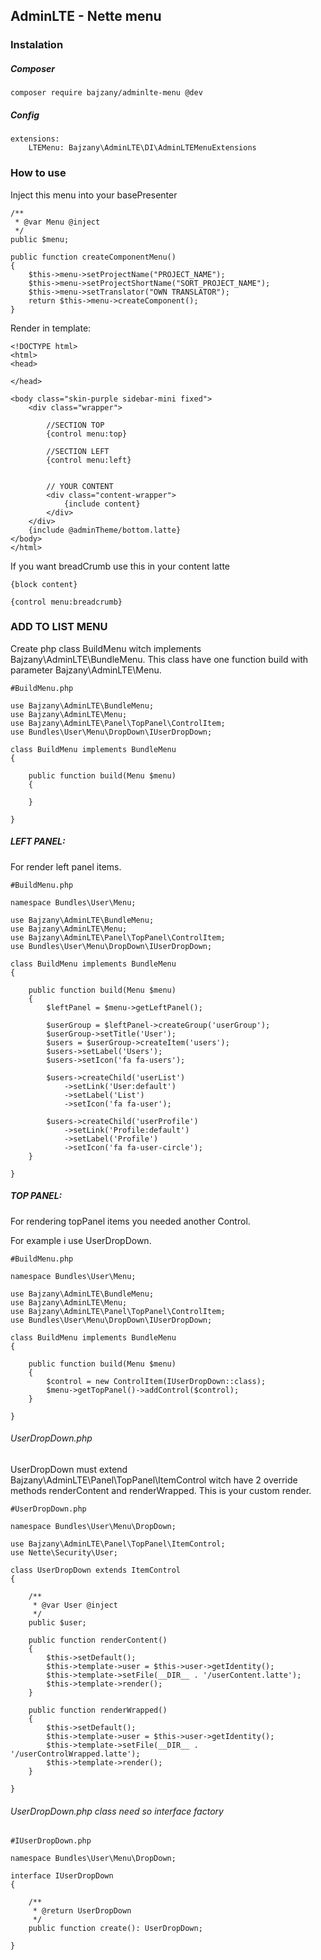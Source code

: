 ## AdminLTE - Nette menu

### Instalation

##### Composer

	composer require bajzany/adminlte-menu @dev 

##### Config

	extensions:
    	LTEMenu: Bajzany\AdminLTE\DI\AdminLTEMenuExtensions
    	
    	
### How to use

Inject this menu into your basePresenter

	/**
	 * @var Menu @inject
	 */
	public $menu;
	
	public function createComponentMenu()
	{
		$this->menu->setProjectName("PROJECT_NAME");
		$this->menu->setProjectShortName("SORT_PROJECT_NAME");
		$this->menu->setTranslator("OWN TRANSLATOR");
		return $this->menu->createComponent();
	}
	
Render in template:

	<!DOCTYPE html>
    <html>
    <head>
    	
    </head>
    
    <body class="skin-purple sidebar-mini fixed">
    	<div class="wrapper">
    	
    		//SECTION TOP
    		{control menu:top}
    		
			//SECTION LEFT
    		{control menu:left}
    		
    		
    		// YOUR CONTENT
    		<div class="content-wrapper">
    			{include content}
    		</div>
    	</div>
    	{include @adminTheme/bottom.latte}
    </body>
    </html>
    
If you want breadCrumb use this in your content latte

	{block content}
    
    {control menu:breadcrumb}
    


### ADD TO LIST MENU
 
Create php class BuildMenu witch implements Bajzany\AdminLTE\BundleMenu.
This class have one function build with parameter Bajzany\AdminLTE\Menu.

	#BuildMenu.php
	
    use Bajzany\AdminLTE\BundleMenu;
    use Bajzany\AdminLTE\Menu;
    use Bajzany\AdminLTE\Panel\TopPanel\ControlItem;
    use Bundles\User\Menu\DropDown\IUserDropDown;
    
    class BuildMenu implements BundleMenu
    {
    
    	public function build(Menu $menu)
    	{
    		
    	}
    
    }
    
##### LEFT PANEL:

For render left panel items.

	#BuildMenu.php
	
    namespace Bundles\User\Menu;
    
    use Bajzany\AdminLTE\BundleMenu;
    use Bajzany\AdminLTE\Menu;
    use Bajzany\AdminLTE\Panel\TopPanel\ControlItem;
    use Bundles\User\Menu\DropDown\IUserDropDown;
    
    class BuildMenu implements BundleMenu
    {
    
    	public function build(Menu $menu)
    	{
    		$leftPanel = $menu->getLeftPanel();
    
    		$userGroup = $leftPanel->createGroup('userGroup');
    		$userGroup->setTitle('User');
    		$users = $userGroup->createItem('users');
    		$users->setLabel('Users');
    		$users->setIcon('fa fa-users');
    
    		$users->createChild('userList')
    			->setLink('User:default')
    			->setLabel('List')
    			->setIcon('fa fa-user');
    
    		$users->createChild('userProfile')
    			->setLink('Profile:default')
    			->setLabel('Profile')
    			->setIcon('fa fa-user-circle');
    	}
    
    }


##### TOP PANEL:
For rendering topPanel items you needed another Control.

For example i use UserDropDown.



	#BuildMenu.php
	
 	namespace Bundles\User\Menu;
    
    use Bajzany\AdminLTE\BundleMenu;
    use Bajzany\AdminLTE\Menu;
    use Bajzany\AdminLTE\Panel\TopPanel\ControlItem;
    use Bundles\User\Menu\DropDown\IUserDropDown;
    
    class BuildMenu implements BundleMenu
    {
    
    	public function build(Menu $menu)
    	{
    		$control = new ControlItem(IUserDropDown::class);
			$menu->getTopPanel()->addControl($control);
    	}
    
    }
    
###### UserDropDown.php

UserDropDown must extend Bajzany\AdminLTE\Panel\TopPanel\ItemControl witch have 2 override methods renderContent and renderWrapped.
This is your custom render.


	#UserDropDown.php
	
	namespace Bundles\User\Menu\DropDown;
    
    use Bajzany\AdminLTE\Panel\TopPanel\ItemControl;
    use Nette\Security\User;
    
    class UserDropDown extends ItemControl
    {
    
    	/**
    	 * @var User @inject
    	 */
    	public $user;
    
    	public function renderContent()
    	{
    		$this->setDefault();
    		$this->template->user = $this->user->getIdentity();
    		$this->template->setFile(__DIR__ . '/userContent.latte');
    		$this->template->render();
    	}
    
    	public function renderWrapped()
    	{
    		$this->setDefault();
    		$this->template->user = $this->user->getIdentity();
    		$this->template->setFile(__DIR__ . '/userControlWrapped.latte');
    		$this->template->render();
    	}
    
    }


###### UserDropDown.php class need so interface factory

	#IUserDropDown.php
	
	namespace Bundles\User\Menu\DropDown;
    
    interface IUserDropDown
    {
    
    	/**
    	 * @return UserDropDown
    	 */
    	public function create(): UserDropDown;
    
    }

